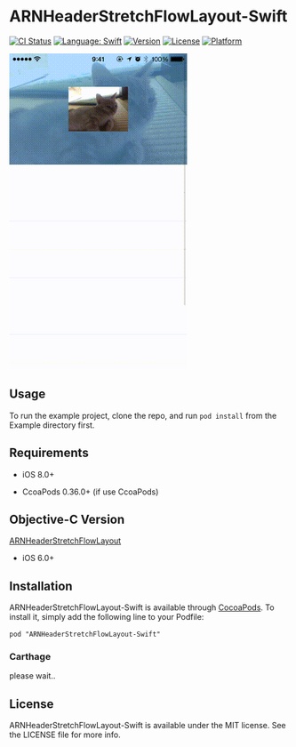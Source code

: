 # ARNHeaderStretchFlowLayout-Swift

[![CI Status](http://img.shields.io/travis/xxxAIRINxxx/ARNHeaderStretchFlowLayout-Swift.svg?style=flat)](https://travis-ci.org/xxxAIRINxxx/ARNHeaderStretchFlowLayout-Swift)
[![Language: Swift](https://img.shields.io/badge/lang-Swift-yellow.svg?style=flat)](https://developer.apple.com/swift/)
[![Version](https://img.shields.io/cocoapods/v/ARNHeaderStretchFlowLayout-Swift.svg?style=flat)](http://cocoadocs.org/docsets/ARNHeaderStretchFlowLayout-Swift)
[![License](https://img.shields.io/cocoapods/l/ARNHeaderStretchFlowLayout-Swift.svg?style=flat)](http://cocoadocs.org/docsets/ARNHeaderStretchFlowLayout-Swift)
[![Platform](https://img.shields.io/cocoapods/p/ARNHeaderStretchFlowLayout-Swift.svg?style=flat)](http://cocoadocs.org/docsets/ARNHeaderStretchFlowLayout-Swift)

![capture](capture.gif "capture")

## Usage

To run the example project, clone the repo, and run `pod install` from the Example directory first.

## Requirements

* iOS 8.0+

- CcoaPods 0.36.0+ (if use CcoaPods)

## Objective-C Version

[ARNHeaderStretchFlowLayout](https://github.com/xxxAIRINxxx/ARNHeaderStretchFlowLayout)

* iOS 6.0+

## Installation

ARNHeaderStretchFlowLayout-Swift is available through [CocoaPods](http://cocoapods.org). To install
it, simply add the following line to your Podfile:

    pod "ARNHeaderStretchFlowLayout-Swift"

### Carthage

please wait..


## License

ARNHeaderStretchFlowLayout-Swift is available under the MIT license. See the LICENSE file for more info.
